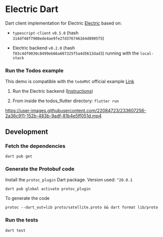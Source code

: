 # Electric Dart

Dart client implementation for Electric [Electric](https://electric-sql.com/) based on:

- `typescript-client` `v0.5.0` (hash `314df48f7908ede4ae9fe27d376746164d8905f5`)

- Electric backend `v0.2.0` (hash `f03c4df0030c8499eb66a607325f5a4d5613dad3`) running with the `local-stack`

### Run the Todos example

This demo is compatible with the `todoMVC` official example [Link](https://github.com/electric-sql/examples)

1. Run the Electric backend ([Instructions](https://electric-sql.com/docs/overview/examples))

2. From inside the todos_flutter directory: `flutter run`

https://user-images.githubusercontent.com/22084723/233607256-2a36c911-152b-483b-9adf-81b4e5ff051d.mp4

## Development

### Fetch the dependencies

`dart pub get`

### Generate the Protobuf code

Install the `protoc_plugin` Dart package. Version used: `^20.0.1`

`dart pub global activate protoc_plugin`

To generate the code

`protoc --dart_out=lib proto/satellite.proto && dart format lib/proto`

### Run the tests

`dart test`
